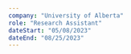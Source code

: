 ```yaml
---
company: "University of Alberta"
role: "Research Assistant"
dateStart: "05/08/2023"
dateEnd: "08/25/2023"
---
```

